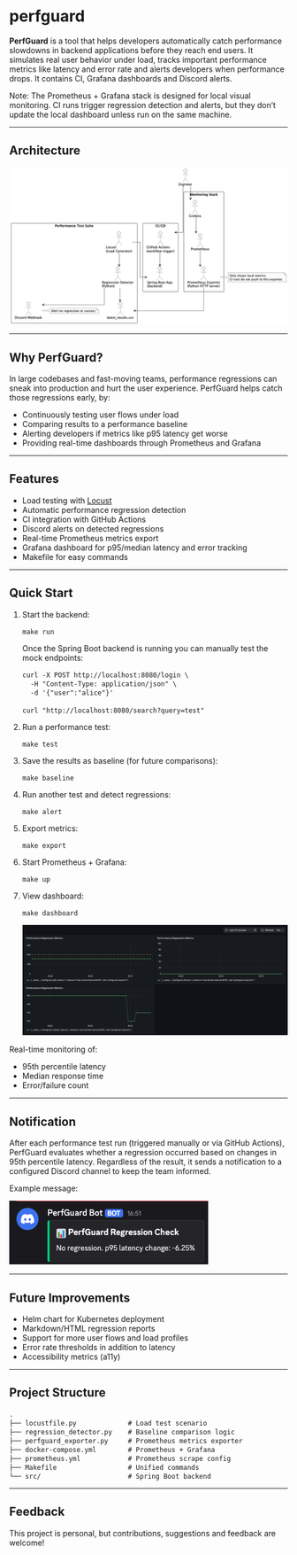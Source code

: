 # perfguard

**PerfGuard** is a tool that helps developers automatically catch performance slowdowns in backend applications before 
they reach end users. It simulates real user behavior under load, tracks important performance metrics like latency and 
error rate and alerts developers when performance drops. It contains CI, Grafana dashboards and Discord alerts.

Note: The Prometheus + Grafana stack is designed for local visual monitoring. CI runs trigger regression detection and 
alerts, but they don’t update the local dashboard unless run on the same machine.

---

## Architecture

![Architecture](./docs/architecture.png)

---

## Why PerfGuard?

In large codebases and fast-moving teams, performance regressions can sneak into production and hurt the user experience. PerfGuard helps catch those regressions early, by:

- Continuously testing user flows under load
- Comparing results to a performance baseline
- Alerting developers if metrics like p95 latency get worse
- Providing real-time dashboards through Prometheus and Grafana

---

## Features

- Load testing with [Locust](https://locust.io/)
- Automatic performance regression detection
- CI integration with GitHub Actions
- Discord alerts on detected regressions
- Real-time Prometheus metrics export
- Grafana dashboard for p95/median latency and error tracking
- Makefile for easy commands

---

## Quick Start

1. Start the backend:
   ```shell
   make run
   ```
   Once the Spring Boot backend is running you can manually test the mock endpoints:
   ```shell
   curl -X POST http://localhost:8080/login \
     -H "Content-Type: application/json" \
     -d '{"user":"alice"}'

   curl "http://localhost:8080/search?query=test"
   ```
2. Run a performance test:
    ```shell
    make test
    ```
3. Save the results as baseline (for future comparisons):
    ```shell
    make baseline
    ```
4. Run another test and detect regressions:
    ```shell
    make alert    
    ```
5. Export metrics:
    ```shell
    make export
    ```
6. Start Prometheus + Grafana:
    ```shell
    make up    
    ```
7. View dashboard:
    ```shell
    make dashboard
    ```
    ![Dashboard](./docs/Grafana-Dashboard.png)

Real-time monitoring of:
* 95th percentile latency
* Median response time
* Error/failure count

---

## Notification

After each performance test run (triggered manually or via GitHub Actions), PerfGuard evaluates whether a regression 
occurred based on changes in 95th percentile latency. Regardless of the result, it sends a notification to a configured
Discord channel to keep the team informed.

Example message:

![DiscordNotification](./docs/Discord_notification.png)

---

## Future Improvements

* Helm chart for Kubernetes deployment
* Markdown/HTML regression reports
* Support for more user flows and load profiles
* Error rate thresholds in addition to latency
* Accessibility metrics (a11y)

---

## Project Structure

```
.
├── locustfile.py             # Load test scenario
├── regression_detector.py    # Baseline comparison logic
├── perfguard_exporter.py     # Prometheus metrics exporter
├── docker-compose.yml        # Prometheus + Grafana
├── prometheus.yml            # Prometheus scrape config
├── Makefile                  # Unified commands
└── src/                      # Spring Boot backend
```

---

## Feedback

This project is personal, but contributions, suggestions and feedback are welcome!